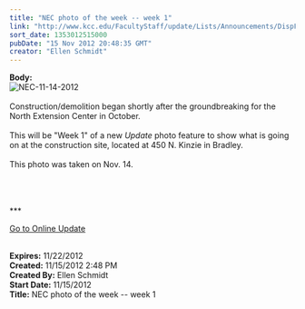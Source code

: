 ```yaml
---
title: "NEC photo of the week -- week 1"
link: "http://www.kcc.edu/FacultyStaff/update/Lists/Announcements/DispForm.aspx?ID=911"
sort_date: 1353012515000
pubDate: "15 Nov 2012 20:48:35 GMT"
creator: "Ellen Schmidt"
---
```


<div><b>Body:</b> <div class="ExternalClassCD6078D14B124FE48FA0DD5749733793"><div><img alt="NEC-11-14-2012" src="/SiteCollectionImages/NEC-11-14-2012.jpg" /></div>
<div> </div>
<div>Construction/demolition began shortly after the groundbreaking for the North Extension Center in October.</div>
<div> </div>
<div>This will be &quot;Week 1&quot; of a new <em>Update</em> photo feature to show what is going on at the construction site, located at 450 N. Kinzie in Bradley. </div>
<div> </div>
<div>This photo was taken on Nov. 14.</div>
<div> </div>
<div>
<div> </div>
<div> </div>
<div>
<p>***</p>
<p><a href="/FacultyStaff/update/Pages/dailyupdate.aspx">Go to Online Update</a></p></div></div>
<div> </div></div></div>
<div><b>Expires:</b> 11/22/2012</div>
<div><b>Created:</b> 11/15/2012 2:48 PM</div>
<div><b>Created By:</b> Ellen Schmidt</div>
<div><b>Start Date:</b> 11/15/2012</div>
<div><b>Title:</b> NEC photo of the week -- week 1</div>
